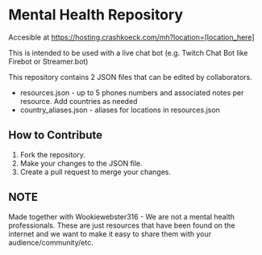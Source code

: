 # Mental Health Repository

Accesible at https://hosting.crashkoeck.com/mh?location=[location_here]

This is intended to be used with a live chat bot (e.g. Twitch Chat Bot like Firebot or Streamer.bot)

This repository contains 2 JSON files that can be edited by collaborators.
- resources.json - up to 5 phones numbers and associated notes per resource. Add countries as needed
- country_aliases.json - aliases for locations in resources.json

## How to Contribute

1. Fork the repository.
2. Make your changes to the JSON file.
3. Create a pull request to merge your changes.

## NOTE

Made together with Wookiewebster316 - We are not a mental health professionals. These are just resources that have been found on the internet and we want to make it easy to share them with your audience/community/etc.
